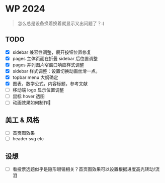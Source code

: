 # WP 2024

> 怎么总是设备换着换着就显示又出问题了？:(

## TODO

- [x] sidebar 兼容性调整，展开按钮位置修复
- [x] pages 主体页面在折叠 sidebar 后位置调整
- [x] pages 并列图片窄窗口响应样式调整
- [x] sidebar 样式调整：设置切换动画丝滑一点。
- [x] topbar menu 大纲确定
- [x] 图表，数学公式，内容标题，参考文献
- [ ] 移动端 logo 显示位置调整
- [ ] 鼠标 hover 透图
- [ ] 动画效果如何制作🤔

## 美工 & 风格

- [ ] 首页图效果
- [ ] header svg etc

## 设想

- [ ] 看投票选题似乎是隐形眼镜相关？首页图效果可以设置根据进度高光转动/流泪
